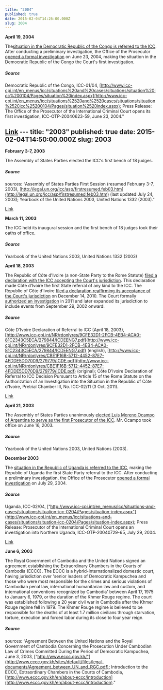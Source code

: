 ```yaml
---
title: "2004"
published: true
date: 2015-02-04T14:26:00.000Z
slug: 2004
---
```


**April 19, 2004**

The[situation in the Democratic Republic of the Congo is referred to the ICC](http://www.icc-cpi.int/en_menus/icc/situations%20and%20cases/situations/situation%20icc%200104/press%20releases/Pages/prosecutor%20receives%20referral%20of%20the%20situation%20in%20the%20democratic%20republic%20of%20congo.aspx)[](http://www.icc-cpi.int/en_menus/icc/press%2520and%2520media/press%2520releases/2004/Pages/prosecutor%2520receives%2520referral%2520of%2520the%2520situation%2520in%2520the%2520democratic%2520republic%2520of%2520congo.aspx). After conducting a preliminary investigation, the Office of the Prosecutor [opened a formal investigation](http://www.icc-cpi.int/en_menus/icc/press%20and%20media/press%20releases/2004/Pages/the%20office%20of%20the%20prosecutor%20of%20the%20international%20criminal%20court%20opens%20its%20first%20investigation.aspx) on June 23, 2004, making the situation in the Democratic Republic of the Congo the Court's first investigation.

##### Source

Democratic Republic of the Congo, ICC-01/04, [http://www.icc-cpi.int/en_menus/icc/situations%20and%20cases/situations/situation%20icc%200104/Pages/situation%20index.aspx](http://www.icc-cpi.int/en_menus/icc/situations%2520and%2520cases/situations/situation%2520icc%25200104/Pages/situation%2520index.aspx); Press Release: The Office of the Prosecutor of the International Criminal Court opens its first investigation, ICC-OTP-20040623-59, June 23, 2004."

[Link](http://www.icc-cpi.int/en_menus/icc/press%20and%20media/press%20releases/2004/Pages/the%20office%20of%20the%20prosecutor%20of%20the%20international%20criminal%20court%20opens%20its%20first%20investigation.aspx) ---
title: "2003"
published: true
date: 2015-02-04T14:50:00.000Z
slug: 2003
---

**February 3-7, 2003**

The Assembly of States Parties elected the ICC's first bench of 18 judges.

##### Source

sources: “Assembly of States Parties First Session (resumed February 3-7, 2003), [http://legal.un.org/icc/asp/firstresumed.feb03.htm](http://legal.un.org/icc/asp/firstresumed.feb03.htm) (last updated July 24, 2003); Yearbook of the United Nations 2003, United Nations 1332 (2003)."

[Link](http://legal.un.org/icc/asp/firstresumed.feb03.htm)

**March 11, 2003**

The ICC held its inaugural session and the first bench of 18 judges took their oaths of office.

##### Source

Yearbook of the United Nations 2003, United Nations 1332 (2003)

**April 18, 2003**

The Republic of Côte d'Ivoire (a non-State Party to the Rome Statute) [filed a declaration with the ICC accepting the Court's jurisdiction](http://www.icc-cpi.int/NR/rdonlyres/9CFE32D1-2FCB-4EB4-ACA0-81C2343C5ECA/279844/ICDEENG7.pdf). This declaration made Côte d'Ivoire the first State referral of any kind to the ICC. The Republic of Côte d'Ivoire [filed a declaration reaffirming its acceptance of the Court's jurisdiction](http://icc-cpi.int/NR/rdonlyres/498E8FEB-7A72-4005-A209-C14BA374804F/0/ReconCPI.pdf) on December 14, 2010\. The Court formally [authorized an investigation](http://www.icc-cpi.int/iccdocs/doc/doc1240553.pdf) in 2011 and later expanded its jurisdiction to include events from September 29, 2002 onward.

##### Source

Côte D'Ivoire Declaration of Referral to ICC (April 18, 2003), [http://www.icc-cpi.int/NR/rdonlyres/9CFE32D1-2FCB-4EB4-ACA0-81C2343C5ECA/279844/ICDEENG7.pdf](http://www.icc-cpi.int/NR/rdonlyres/9CFE32D1-2FCB-4EB4-ACA0-81C2343C5ECA/279844/ICDEENG7.pdf) (english), [http://www.icc-cpi.int/NR/rdonlyres/CBE1F16B-5712-4452-87E7-4FDDE5DD70D9/279779/ICDE.pdf](http://www.icc-cpi.int/NR/rdonlyres/CBE1F16B-5712-4452-87E7-4FDDE5DD70D9/279779/ICDE.pdf) (original); Côte D'Ivoire Declaration of Referral to ICC Decision Pursuant to Article 15 of the Rome Statute on the Authorization of an Investigation into the Situation in the Republic of Côte d'Ivoire, Pretrial Chamber III, No. ICC-02/11 (3 Oct. 2011).

[Link](http://www.icc-cpi.int/iccdocs/doc/doc1240553.pdf)

**April 21, 2003**

The Assembly of States Parties unanimously [elected Luis Moreno Ocampo of Argentina to serve as the first Prosecutor of the ICC](http://www.un.org/press/en/2003/L3035.doc.htm). Mr. Ocampo took office on June 16, 2003.

##### Source

Yearbook of the United Nations 2003, United Nations (2003).

**December 2003**

The [situation in the Republic of Uganda is referred to the ICC](http://www.icc-cpi.int/en_menus/icc/press%20and%20media/press%20releases/2004/Pages/president%20of%20uganda%20refers%20situation%20concerning%20the%20lord_s%20resistance%20army%20_lra_%20to%20the%20icc.aspx), making the Republic of Uganda the first State Party referral to the ICC. After conducting a preliminary investigation, the Office of the Prosecutor [opened a formal investigation](http://www.icc-cpi.int/en_menus/icc/press%20and%20media/press%20releases/2004/Pages/prosecutor%20of%20the%20international%20criminal%20court%20opens%20an%20investigation%20into%20nothern%20uganda.aspx) on July 29, 2004.

##### Source

Uganda, ICC-02/04, [“http://www.icc-cpi.int/en_menus/icc/situations-and-cases/situations/situation-icc-0204/Pages/situation-index.aspx"](http://www.icc-cpi.int/en_menus/icc/situations-and-cases/situations/situation-icc-0204/Pages/situation-index.aspx); Press Release: Prosecutor of the International Criminal Court opens an investigation into Northern Uganda, ICC-OTP-20040729-65, July 29, 2004.

[Link](http://www.icc-cpi.int/en_menus/icc/press-and-media/press-releases/2004/Pages/prosecutor-of-the-international-criminal-court-opens-an-investigation-into-nothern-uganda.aspx)

**June 6, 2003**

The Royal Government of Cambodia and the United Nations signed an agreement establishing the Extraordinary Chambers in the Courts of Cambodia (ECCC). The ECCC is a hybrid-internationalized domestic court, having jurisdiction over 'senior leaders of Democratic Kampuchea and those who were most responsible for the crimes and serious violations of Cambodian penal law, international humanitarian law and custom, and international conventions recognized by Cambodia' between April 17, 1975 to January 6, 1979, or the duration of the Khmer Rouge regime. The court was established following a 20 year civil war in Cambodia after the Khmer Rouge regime fell in 1979\. The Khmer Rouge regime is believed to be responsible for the deaths of at least 1.7 million civilians through starvation, torture, execution and forced labor during its close to four year reign.

##### Source

sources: “Agreement Between the United Nations and the Royal Government of Cambodia Concerning the Prosecution Under Cambodian Law of Crimes Committed During the Period of Democratic Kampuchea, June 3, 2003, [“http://www.eccc.gov.kh/"](http://www.eccc.gov.kh/sites/default/files/legal-documents/Agreement_between_UN_and_RGC.pdf); Introduction to the ECCC, Extraordinary Chambers in the Courts of Cambodia, [http://www.eccc.gov.kh/en/about-eccc/introduction](http://www.eccc.gov.kh/en/about-eccc/introduction)."

